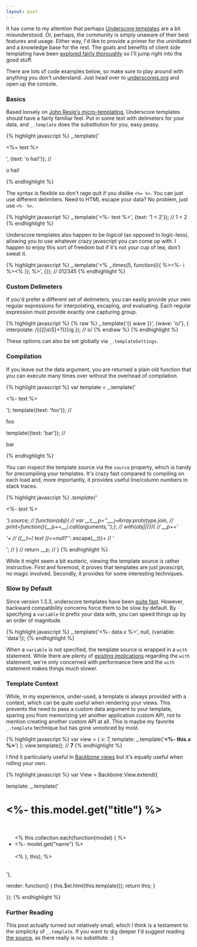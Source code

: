 ```yaml
---
layout: post
---
```


It has come to my attention that perhaps [Underscore templates][docs] are a bit
misunderstood.  Or, perhaps, the community is simply unaware of their best
features and usage.  Either way, I'd like to provide a primer for the
uninitiated and a knowledge base for the rest.  The goals and benefits of
client side templating have been [explored fairly thoroughly][js-templates] so
I'll jump right into the good stuff.

There are lots of code examples below, so make sure to play around with anything
you don't understand.  Just head over to [underscorejs.org](http://underscorejs.org)
and open up the console.

### Basics

Based loosely on [John Resig's micro-templating][micro-templating], Underscore
templates should have a fairly familiar feel.  Put in some text with delimeters
for your data, and `_.template` does the substitution for you, easy peasy.

{% highlight javascript %}
_.template('<p><%= text %></p>', {text: 'o hai!'});
// <p>o hai!</p>
{% endhighlight %}

The syntax is flexible so don't rage quit if you dislike `<%= %>`.  You can
just use different delimiters.  Need to HTML escape your data?  No problem,
just use `<%- %>`.

{% highlight javascript %}
_.template('<%- text %>', {text: '1 < 2'});
// 1 &lt; 2
{% endhighlight %}

Underscore templates also happen to be *logical* (as opposed to logic-less),
allowing you to use whatever crazy javascript you can come up with.  I happen
to enjoy this sort of freedom but if it's not your cup of tea, don't sweat it.

{% highlight javascript %}
_.template('<% _.times(5, function(i){ %><%- i %><% }); %>', {});
// 012345
{% endhighlight %}

### Custom Delimeters

If you'd prefer a different set of delimeters, you can easily provide your own
regular expressions for interpolating, escaping, and evaluating.  Each regular
expression must provide exactly one capturing group.

{% highlight javascript %}
{% raw %}
_.template('{{ wave }}', {wave: 'o/'}, {
  interpolate: /\{\{([\s\S]+?)\}\}/g
});
// o/
{% endraw %}
{% endhighlight %}

These options can also be set globally via `_.templateSettings`.

### Compilation

If you leave out the data argument, you are returned a plain old function that
you can execute many times over without the overhead of compilation.

{% highlight javascript %}
var template = _.template('<p><%- text %></p>');
template({text: 'foo'}); // <p>foo</p>
template({text: 'bar'}); // <p>bar</p>
{% endhighlight %}

You can inspect the template source via the `source` property, which is handy
for precompiling your templates.  It's crazy fast compared to compiling on each
load and, more importantly, it provides useful line/column numbers in stack
traces.

{% highlight javascript %}
_.template('<p><%- text %></p>').source;
// function(obj){
// var __t,__p='',__j=Array.prototype.join,
// print=function(){__p+=__j.call(arguments,'');};
// with(obj||{}){
// __p+='<p>'+
// ((__t=( text ))==null?'':_.escape(__t))+
// '</p>';
// }
// return __p;
// }
{% endhighlight %}

While it might seem a bit esoteric, viewing the template source is rather
instructive.  First and foremost, it proves that templates are just javascript,
no magic involved.  Secondly, it provides for some interesting techniques.

### Slow by Default

Since version 1.3.3, underscore templates have been [quite fast][benchmark].
However, backward compatibility concerns force them to be slow by default.  By
specifying a `variable` to prefix your data with, you can speed things up by an
order of magnitude.

{% highlight javascript %}
_.template('<%- data.x %>', null, {variable: 'data'});
{% endhighlight %}

When a `variable` is not specified, the template source is wrapped in a `with`
statement.  While there are plenty of [existing
implications][with-considered-harmful] regarding the `with` statement, we're
only concerned with performance here and the `with` statement makes things
*much* slower.

### Template Context

While, in my experience, under-used, a template is always provided with a
context, which can be quite useful when rendering your views.  This prevents
the need to pass a custom data argument to your template, sparing you from
memorizing yet another application custom API, not to mention creating another
custom API at all.  This is maybe my favorite `_.template` technique but
has gone unnoticed by most.

{% highlight javascript %}
var view = {
  x: 7,
  template: _.template('<b><%- this.x %></b>')
};
view.template();
// <b>7</b>
{% endhighlight %}

I find it particularly useful in [Backbone views][backbone-view] but it's
equally useful when rolling your own.

{% highlight javascript %}
var View = Backbone.View.extend({

  template: _.template(' \
    <h1><%- this.model.get("title") %></h1> \
    <ul><% this.collection.each(function(model) { %> \
      <li><%- model.get("name") %></li> \
    <% }, this); %></ul> \
  '),

  render: function() {
    this.$el.html(this.template());
    return this;
  }

});
{% endhighlight %}

### Further Reading

This post actually turned out relatively small, which I think is a testament to
the simplicity of `_.template`.  If you want to dig deeper I'd suggest reading
[the source][underscorejs], as there really is no substitute.  :)

[underscorejs]: http://underscorejs.org/underscore.js
[backbone-view]: http://backbonejs.org#View
[with-considered-harmful]: http://yuiblog.com/blog/2006/04/11/with-statement-considered-harmful/
[escape]: http://underscorejs.org/#escape
[docs]: http://underscorejs.org/#template
[micro-templating]: http://ejohn.org/blog/javascript-micro-templating/
[js-templates]: http://www.garann.com/dev/2012/using-javascript-templates/
[benchmark]: http://jsperf.com/underscore-template-function-with-variable-setting
